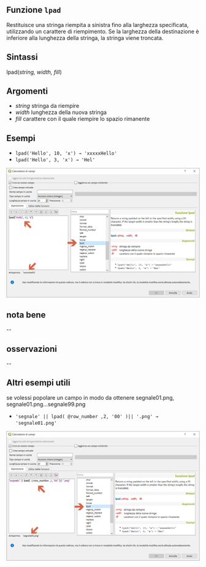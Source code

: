 ## Funzione `lpad`

Restituisce una stringa riempita a sinistra fino alla larghezza specificata, utilizzando un carattere di riempimento. Se la larghezza della destinazione è inferiore alla lunghezza della stringa, la stringa viene troncata.

## Sintassi

lpad(_string, width, fill_)

## Argomenti

* _string_ stringa da riempire
* _width_ lunghezza della nuova stringa
* _fill_ carattere con il quale riempire lo spazio rimanente

## Esempi

* `lpad('Hello', 10, 'x') → 'xxxxxHello'`
* `lpad('Hello', 3, 'x') → 'Hel'`

<img src="/img/stringhe_di_testo/lpad/lpad1.png">

## nota bene

--

## osservazioni

--
## Altri esempi utili

se volessi popolare un campo in modo da ottenere segnale01.png, segnale01.png...segnale99.png

* `'segnale' || lpad( @row_number ,2, '00' )|| '.png' → 'segnale01.png'`

<img src="/img/stringhe_di_testo/lpad/lpad2.png">